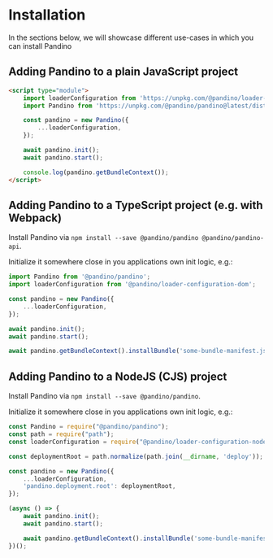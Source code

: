 # Installation

In the sections below, we will showcase different use-cases in which you can install Pandino

## Adding Pandino to a plain JavaScript project

```html
<script type="module">
    import loaderConfiguration from 'https://unpkg.com/@pandino/loader-configuration-dom@latest/dist/@pandino/loader-configuration-dom.mjs';
    import Pandino from 'https://unpkg.com/@pandino/pandino@latest/dist/@pandino/pandino.mjs';

    const pandino = new Pandino({
        ...loaderConfiguration,
    });

    await pandino.init();
    await pandino.start();

    console.log(pandino.getBundleContext());
</script>
```

## Adding Pandino to a TypeScript project (e.g. with Webpack)

Install Pandino via `npm install --save @pandino/pandino @pandino/pandino-api`.

Initialize it somewhere close in you applications own init logic, e.g.:

```typescript
import Pandino from '@pandino/pandino';
import loaderConfiguration from '@pandino/loader-configuration-dom';

const pandino = new Pandino({
    ...loaderConfiguration,
});

await pandino.init();
await pandino.start();

await pandino.getBundleContext().installBundle('some-bundle-manifest.json');
```

## Adding Pandino to a NodeJS (CJS) project

Install Pandino via `npm install --save @pandino/pandino`.

Initialize it somewhere close in you applications own init logic, e.g.:

```javascript
const Pandino = require("@pandino/pandino");
const path = require("path");
const loaderConfiguration = require("@pandino/loader-configuration-nodejs");

const deploymentRoot = path.normalize(path.join(__dirname, 'deploy'));

const pandino = new Pandino({
    ...loaderConfiguration,
    'pandino.deployment.root': deploymentRoot,
});

(async () => {
    await pandino.init();
    await pandino.start();

    await pandino.getBundleContext().installBundle('some-bundle-manifest.json');
})();
```
